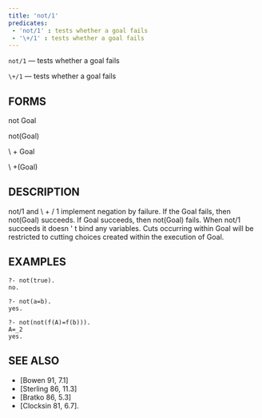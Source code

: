 ```yaml
---
title: 'not/1'
predicates:
 - 'not/1' : tests whether a goal fails
 - '\+/1' : tests whether a goal fails
---
```

`not/1` — tests whether a goal fails

`\+/1` — tests whether a goal fails


## FORMS

not Goal

not(Goal)

\ + Goal

\ +(Goal)


## DESCRIPTION

not/1 and \ + / 1 implement negation by failure. If the Goal fails, then not(Goal) succeeds. If Goal succeeds, then not(Goal) fails. When not/1 succeeds it doesn ' t bind any variables. Cuts occurring within Goal will be restricted to cutting choices created within the execution of Goal.


## EXAMPLES


```
?- not(true).
no.
```

```
?- not(a=b).
yes.
```

```
?- not(not(f(A)=f(b))).
A=_2
yes.
```


## SEE ALSO

- [Bowen 91, 7.1]
- [Sterling 86, 11.3]
- [Bratko 86, 5.3]
- [Clocksin 81, 6.7]. 
